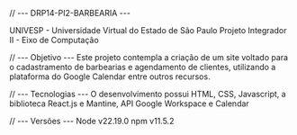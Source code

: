 // --- DRP14-PI2-BARBEARIA ---

UNIVESP - Universidade Virtual do Estado de São Paulo 
    Projeto Integrador II - Eixo de Computação

// --- Objetivo ---
Este projeto contempla a criação de um site voltado para o cadastramento de barbearias e agendamento de clientes, utilizando a plataforma do Google Calendar entre outros recursos.

// --- Tecnologias ---
O desenvolvimento possui HTML, CSS, Javascript, a biblioteca React.js e Mantine, API Google Workspace e Calendar

// --- Versões ---
Node v22.19.0
npm v11.5.2

